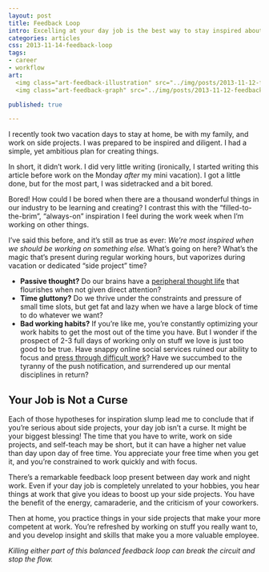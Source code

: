 ```yaml
---
layout: post
title: Feedback Loop
intro: Excelling at your day job is the best way to stay inspired about working on side projects, and working on side projects helps you stay sharp and competent at your nine-to-five.
categories: articles
css: 2013-11-14-feedback-loop
tags:
- career
- workflow
art:
  <img class="art-feedback-illustration" src="../img/posts/2013-11-12-feedback-loop.png" alt="The Feedback Loop">
  <img class="art-feedback-graph" src="../img/posts/2013-11-12-feedback.svg" alt="The Feedback Loop">

published: true

---
```


I recently took two vacation days to stay at home, be with my family, and work on side projects. I was prepared to be inspired and diligent. I had a simple, yet ambitious plan for creating things.

In short, it didn’t work. I did very little writing (ironically, I started writing this article before work on the Monday *after* my mini vacation). I got a little done, but for the most part, I was sidetracked and a bit bored. 

Bored! How could I be bored when there are a thousand wonderful things in our industry to be learning and creating? I contrast this with the “filled-to-the-brim”, “always-on” inspiration I feel during the work week when I’m working on other things.

I’ve said this before, and it’s still as true as ever: *We’re most inspired when we should be working on something else.* What’s going on here? What’s the magic that’s present during regular working hours, but vaporizes during vacation or dedicated “side project” time?

* **Passive thought?** Do our brains have a [peripheral thought life](http://www.arlovance.com/content/articles/activepassive.pdf) that flourishes when not given direct attention?
* **Time gluttony?** Do we thrive under the constraints and pressure of small time slots, but get fat and lazy when we have a large block of time to do whatever we want?
* **Bad working habits?** If you’re like me, you’re constantly optimizing your work habits to get the most out of the time you have. But I wonder if the prospect of 2-3 full days of working only on stuff we love is just too good to be true. Have snappy online social services ruined our ability to focus and [press through difficult work](http://calnewport.com/blog/2012/11/21/knowledge-workers-are-bad-at-working-and-heres-what-to-do-about-it/)? Have we succumbed to the tyranny of the push notification, and surrendered up our mental disciplines in return?

## Your Job is Not a Curse

Each of those hypotheses for inspiration slump lead me to conclude that if you’re serious about side projects, your day job isn’t a curse. It might be your biggest blessing! The time that you have to write, work on side projects, and self-teach may be short, but it can have a higher net value than day upon day of free time. You appreciate your free time when you get it, and you’re constrained to work quickly and with focus.

There’s a remarkable feedback loop present between day work and night work. Even if your day job is completely unrelated to your hobbies, you hear things at work that give you ideas to boost up your side projects. You have the benefit of the energy, camaraderie, and the criticism of your coworkers.

Then at home, you practice things in your side projects that make your more competent at work. You’re refreshed by working on stuff you really want to, and you develop insight and skills that make you a more valuable employee.

*Killing either part of this balanced feedback loop can break the circuit and stop the flow.*